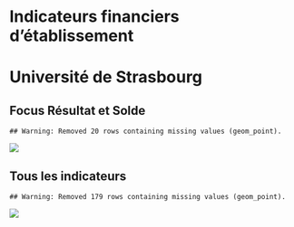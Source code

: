 Indicateurs financiers d’établissement
================

# Université de Strasbourg

## Focus Résultat et Solde

    ## Warning: Removed 20 rows containing missing values (geom_point).

![](université_de_strasbourg_files/figure-gfm/etab.focus-1.png)<!-- -->

## Tous les indicateurs

    ## Warning: Removed 179 rows containing missing values (geom_point).

![](université_de_strasbourg_files/figure-gfm/etab-1.png)<!-- -->
